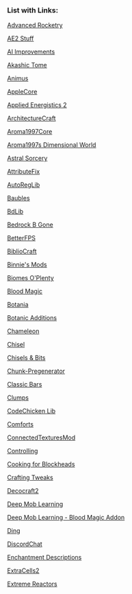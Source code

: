 ### List with Links:


[Advanced Rocketry](
https://minecraft.curseforge.com/projects/advanced-rocketry)

[AE2 Stuff](
)

[AI Improvements](
https://minecraft.curseforge.com/projects/ai-improvements)

[Akashic Tome](
https://minecraft.curseforge.com/projects/akashic-tome)

[Animus](
https://minecraft.curseforge.com/projects/animus)

[AppleCore](
https://minecraft.curseforge.com/projects/applecore)

[Applied Energistics 2](
)

[ArchitectureCraft](
https://minecraft.curseforge.com/projects/architecturecraft-elytradev)

[Aroma1997Core](
https://minecraft.curseforge.com/projects/aroma1997core)

[Aroma1997s Dimensional World](
https://minecraft.curseforge.com/projects/aroma1997s-dimensional-world)

[Astral Sorcery](
https://minecraft.curseforge.com/projects/astral-sorcery)

[AttributeFix](
https://minecraft.curseforge.com/projects/attributefix)

[AutoRegLib](
https://minecraft.curseforge.com/projects/autoreglib)

[Baubles](
https://minecraft.curseforge.com/projects/baubles)

[BdLib](
https://minecraft.curseforge.com/projects/bdlib)

[Bedrock B Gone](
https://minecraft.curseforge.com/projects/bedrock-b-gone)

[BetterFPS](
https://minecraft.curseforge.com/projects/betterfps)

[BiblioCraft](
)

[Binnie's Mods](
https://minecraft.curseforge.com/projects/binnies-mods)

[Biomes O'Plenty](
https://minecraft.curseforge.com/projects/biomes-o-plenty)

[Blood Magic](
https://minecraft.curseforge.com/projects/blood-magic)

[Botania](
https://minecraft.curseforge.com/projects/botania)

[Botanic Additions](
https://minecraft.curseforge.com/projects/botanic-additions)

[Chameleon](
https://minecraft.curseforge.com/projects/chameleon)

[Chisel](
https://minecraft.curseforge.com/projects/chisel)

[Chisels & Bits](
https://minecraft.curseforge.com/projects/chisels-bits)

[Chunk-Pregenerator](
https://minecraft.curseforge.com/projects/chunkpregenerator)

[Classic Bars](
https://minecraft.curseforge.com/projects/classic-bars)

[Clumps](
https://minecraft.curseforge.com/projects/clumps)

[CodeChicken Lib](
https://minecraft.curseforge.com/projects/codechicken-lib-1-8)

[Comforts](
https://minecraft.curseforge.com/projects/comforts)

[ConnectedTexturesMod](
https://minecraft.curseforge.com/projects/ctm)

[Controlling](
https://minecraft.curseforge.com/projects/controlling)

[Cooking for Blockheads](
https://minecraft.curseforge.com/projects/cooking-for-blockheads)

[Crafting Tweaks](
https://minecraft.curseforge.com/projects/crafting-tweaks)

[Decocraft2](
https://minecraft.curseforge.com/projects/decocraft2)

[Deep Mob Learning](
https://minecraft.curseforge.com/projects/deep-mob-learning)

[Deep Mob Learning - Blood Magic Addon](
https://minecraft.curseforge.com/projects/deep-mob-learning-blood-magic-addon)

[Ding](
https://minecraft.curseforge.com/projects/ding)

[DiscordChat](
https://minecraft.curseforge.com/projects/discordchat)

[Enchantment Descriptions](
https://minecraft.curseforge.com/projects/enchantment-descriptions)

[ExtraCells2](
https://minecraft.curseforge.com/projects/extracells2)

[Extreme Reactors](
https://minecraft.curseforge.com/projects/extreme-reactors)


